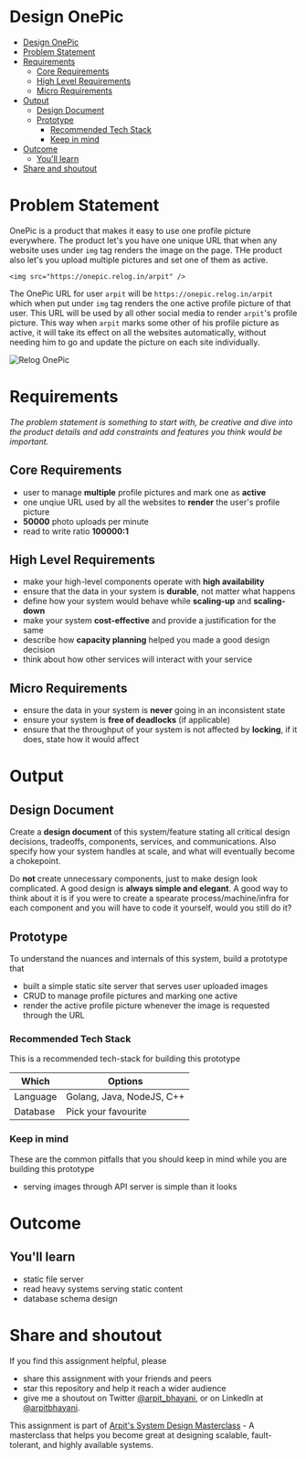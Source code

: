 Design OnePic
===

<!--ts-->
* [Design OnePic](#design-onepic)
* [Problem Statement](#problem-statement)
* [Requirements](#requirements)
   * [Core Requirements](#core-requirements)
   * [High Level Requirements](#high-level-requirements)
   * [Micro Requirements](#micro-requirements)
* [Output](#output)
   * [Design Document](#design-document)
   * [Prototype](#prototype)
      * [Recommended Tech Stack](#recommended-tech-stack)
      * [Keep in mind](#keep-in-mind)
* [Outcome](#outcome)
   * [You'll learn](#youll-learn)
* [Share and shoutout](#share-and-shoutout)
<!--te-->

# Problem Statement

OnePic is a product that makes it easy to use one profile picture everywhere. The product let's you have one unique URL that when any website uses under `img` tag renders the image on the page. THe product also let's you upload multiple pictures and set one of them as active.

```
<img src="https://onepic.relog.in/arpit" />
```

The OnePic URL for user `arpit` will be `https://onepic.relog.in/arpit` which when put under `img` tag renders the one active profile picture of that user. This URL will be used by all other social media to render `arpit`'s profile picture. This way when `arpit` marks some other of his profile picture as active, it will take its effect on all the websites automatically, without needing him to go and update the picture on each site individually.

![Relog OnePic](https://user-images.githubusercontent.com/4745789/139574973-6bd4202d-4256-44a1-bbbd-271f9c3b745b.png)

# Requirements

<!--rs-->
*The problem statement is something to start with, be creative and dive into the product details and add constraints and features you think would be important.*
<!--re-->

## Core Requirements

 - user to manage **multiple** profile pictures and mark one as **active**
 - one unqiue URL used by all the websites to **render** the user's profile picture
 - **50000** photo uploads per minute
 - read to write ratio **100000:1**

##  High Level Requirements
<!--hs-->
- make your high-level components operate with **high availability**
 - ensure that the data in your system is **durable**, not matter what happens
 - define how your system would behave while **scaling-up** and **scaling-down**
 - make your system **cost-effective** and provide a justification for the same
 - describe how **capacity planning** helped you made a good design decision 
 - think about how other services will interact with your service
<!--he-->

##  Micro Requirements
<!--ms-->
- ensure the data in your system is **never** going in an inconsistent state
 - ensure your system is **free of deadlocks** (if applicable)
 - ensure that the throughput of your system is not affected by **locking**, if it does, state how it would affect
<!--me-->

# Output

## Design Document
<!--ds-->
Create a **design document** of this system/feature stating all critical design decisions, tradeoffs, components, services, and communications. Also specify how your system handles at scale, and what will eventually become a chokepoint.

Do **not** create unnecessary components, just to make design look complicated. A good design is **always simple and elegant**. A good way to think about it is if you were to create a spearate process/machine/infra for each component and you will have to code it yourself, would you still do it?
<!--de-->

## Prototype

To understand the nuances and internals of this system, build a prototype that

- built a simple static site server that serves user uploaded images
- CRUD to manage profile pictures and marking one active
- render the active profile picture whenever the image is requested through the URL

###  Recommended Tech Stack

This is a recommended tech-stack for building this prototype

|Which|Options|
|-----|-----|
|Language|Golang, Java, NodeJS, C++|
|Database|Pick your favourite|

###  Keep in mind

These are the common pitfalls that you should keep in mind while you are building this prototype

- serving images through API server is simple than it looks

# Outcome

##  You'll learn

- static file server
- read heavy systems serving static content
- database schema design

<!--fs-->
#  Share and shoutout

If you find this assignment helpful, please
 - share this assignment with your friends and peers
 - star this repository and help it reach a wider audience
 - give me a shoutout on Twitter [@arpit_bhayani](https://twitter.com/@arpit_bhayani), or on LinkedIn at [@arpitbhayani](https://www.linkedin.com/in/arpitbhayani/).

This assignment is part of [Arpit's System Design Masterclass](https://arpitbhayani.me/masterclass) - A masterclass that helps you become great at designing scalable, fault-tolerant, and highly available systems.
<!--fe-->